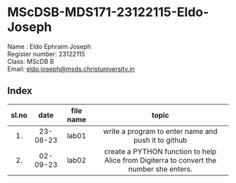 # MScDSB-MDS171-23122115-Eldo-Joseph


Name : Eldo Ephraim Joseph   
Register number: 23122115   
Class: MScDB B   
Email: eldo.joseph@msds.christuniversity.in


## Index
|sl.no|date|file name|topic|
|:----:|:----:|:----:|:----:|
|1.|23-08-23|lab01|write a program to enter name and push it to github|
|2.|02-09-23|lab02|create a PYTHON function to help Alice from Digiterra to convert the number she enters.|

